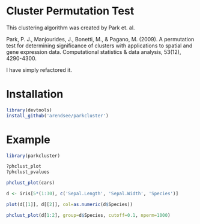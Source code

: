# Cluster Permutation Test

This clustering algorithm was created by Park et. al.

Park, P. J., Manjourides, J., Bonetti, M., & Pagano, M. (2009). A permutation test for determining significance of clusters with applications to spatial and gene expression data. Computational statistics & data analysis, 53(12), 4290-4300.  

I have simply refactored it.

# Installation

```R
library(devtools)
install_github('arendsee/parkcluster')
```

# Example
```R
library(parkcluster)

?phclust_plot
?phclust_pvalues

phclust_plot(cars)

d <- iris[5*(1:30), c('Sepal.Length', 'Sepal.Width', 'Species')]

plot(d[[1]], d[[2]], col=as.numeric(d$Species))

phclust_plot(d[1:2], group=d$Species, cutoff=0.1, nperm=1000)
```
